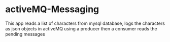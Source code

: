 # activeMQ-Messaging
This app reads a list of characters from mysql database, logs the characters as json objects in activeMQ using a producer then a consumer reads the pending messages 
